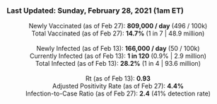 ### Last Updated: Sunday, February 28, 2021 (1am ET)
<p align="center">
Newly Vaccinated (as of Feb 27): <b>809,000 / day</b>
(496 / 100k)<br>
Total Vaccinated (as of Feb 27): <b>14.7%</b>
(1 in 7 | 48.9 million)<br>
<br>
Newly Infected (as of Feb 13): <b>166,000 / day</b> 
(50 / 100k)<br>
Currently Infected (as of Feb 13): <b>1 in 120</b>
(0.9% | 2.9 million)<br>
Total Infected (as of Feb 13): <b>28.2%</b>
(1 in 4 | 93.6 million)<br>
<br>
Rt (as of Feb 13): <b>0.93</b><br>
Adjusted Positivity Rate (as of Feb 27): <b>4.4%</b><br>
Infection-to-Case Ratio (as of Feb 27): <b>2.4</b> (41% detection rate)</p>